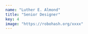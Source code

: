 ```yaml
---
name: "Luther E. Almond"
title: "Senior Designer"
key: 4
image: "https://robohash.org/xxxx"
---
```

